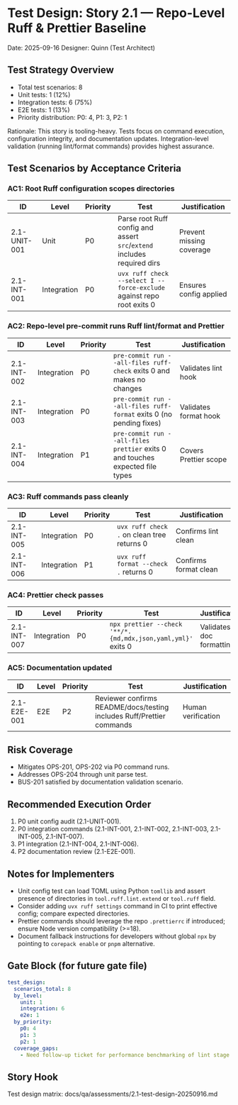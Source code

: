 # Test Design: Story 2.1 — Repo-Level Ruff & Prettier Baseline

Date: 2025-09-16
Designer: Quinn (Test Architect)

## Test Strategy Overview
- Total test scenarios: 8
- Unit tests: 1 (12%)
- Integration tests: 6 (75%)
- E2E tests: 1 (13%)
- Priority distribution: P0: 4, P1: 3, P2: 1

Rationale: This story is tooling-heavy. Tests focus on command execution, configuration integrity, and documentation updates. Integration-level validation (running lint/format commands) provides highest assurance.

## Test Scenarios by Acceptance Criteria

### AC1: Root Ruff configuration scopes directories

| ID           | Level       | Priority | Test                                                                 | Justification |
| ------------ | ----------- | -------- | -------------------------------------------------------------------- | ------------- |
| 2.1-UNIT-001 | Unit        | P0       | Parse root Ruff config and assert `src`/`extend` includes required dirs | Prevent missing coverage |
| 2.1-INT-001  | Integration | P0       | `uvx ruff check --select I --force-exclude` against repo root exits 0 | Ensures config applied |

### AC2: Repo-level pre-commit runs Ruff lint/format and Prettier

| ID           | Level       | Priority | Test                                                                 | Justification |
| ------------ | ----------- | -------- | -------------------------------------------------------------------- | ------------- |
| 2.1-INT-002  | Integration | P0       | `pre-commit run --all-files ruff-check` exits 0 and makes no changes | Validates lint hook |
| 2.1-INT-003  | Integration | P0       | `pre-commit run --all-files ruff-format` exits 0 (no pending fixes)   | Validates format hook |
| 2.1-INT-004  | Integration | P1       | `pre-commit run --all-files prettier` exits 0 and touches expected file types | Covers Prettier scope |

### AC3: Ruff commands pass cleanly

| ID           | Level       | Priority | Test                                                                 | Justification |
| ------------ | ----------- | -------- | -------------------------------------------------------------------- | ------------- |
| 2.1-INT-005  | Integration | P0       | `uvx ruff check .` on clean tree returns 0                          | Confirms lint clean |
| 2.1-INT-006  | Integration | P1       | `uvx ruff format --check .` returns 0                               | Confirms format clean |

### AC4: Prettier check passes

| ID           | Level       | Priority | Test                                                                 | Justification |
| ------------ | ----------- | -------- | -------------------------------------------------------------------- | ------------- |
| 2.1-INT-007  | Integration | P0       | `npx prettier --check '**/*.{md,mdx,json,yaml,yml}'` exits 0         | Validates doc formatting |

### AC5: Documentation updated

| ID           | Level       | Priority | Test                                                                 | Justification |
| ------------ | ----------- | -------- | -------------------------------------------------------------------- | ------------- |
| 2.1-E2E-001  | E2E         | P2       | Reviewer confirms README/docs/testing includes Ruff/Prettier commands | Human verification |

## Risk Coverage
- Mitigates OPS-201, OPS-202 via P0 command runs.
- Addresses OPS-204 through unit parse test.
- BUS-201 satisfied by documentation validation scenario.

## Recommended Execution Order
1. P0 unit config audit (2.1-UNIT-001).
2. P0 integration commands (2.1-INT-001, 2.1-INT-002, 2.1-INT-003, 2.1-INT-005, 2.1-INT-007).
3. P1 integration (2.1-INT-004, 2.1-INT-006).
4. P2 documentation review (2.1-E2E-001).

## Notes for Implementers
- Unit config test can load TOML using Python `tomllib` and assert presence of directories in `tool.ruff.lint.extend` or `tool.ruff` field.
- Consider adding `uvx ruff settings` command in CI to print effective config; compare expected directories.
- Prettier commands should leverage the repo `.prettierrc` if introduced; ensure Node version compatibility (>=18).
- Document fallback instructions for developers without global `npx` by pointing to `corepack enable` or `pnpm` alternative.

## Gate Block (for future gate file)
```yaml
test_design:
  scenarios_total: 8
  by_level:
    unit: 1
    integration: 6
    e2e: 1
  by_priority:
    p0: 4
    p1: 3
    p2: 1
  coverage_gaps:
    - Need follow-up ticket for performance benchmarking of lint stage if repo grows >5k files.
```

## Story Hook
Test design matrix: docs/qa/assessments/2.1-test-design-20250916.md
